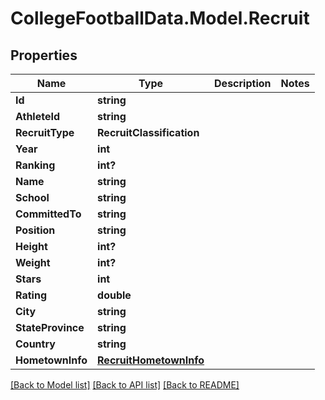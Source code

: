# CollegeFootballData.Model.Recruit

## Properties

Name | Type | Description | Notes
------------ | ------------- | ------------- | -------------
**Id** | **string** |  | 
**AthleteId** | **string** |  | 
**RecruitType** | **RecruitClassification** |  | 
**Year** | **int** |  | 
**Ranking** | **int?** |  | 
**Name** | **string** |  | 
**School** | **string** |  | 
**CommittedTo** | **string** |  | 
**Position** | **string** |  | 
**Height** | **int?** |  | 
**Weight** | **int?** |  | 
**Stars** | **int** |  | 
**Rating** | **double** |  | 
**City** | **string** |  | 
**StateProvince** | **string** |  | 
**Country** | **string** |  | 
**HometownInfo** | [**RecruitHometownInfo**](RecruitHometownInfo.md) |  | 

[[Back to Model list]](../README.md#documentation-for-models) [[Back to API list]](../README.md#documentation-for-api-endpoints) [[Back to README]](../README.md)

